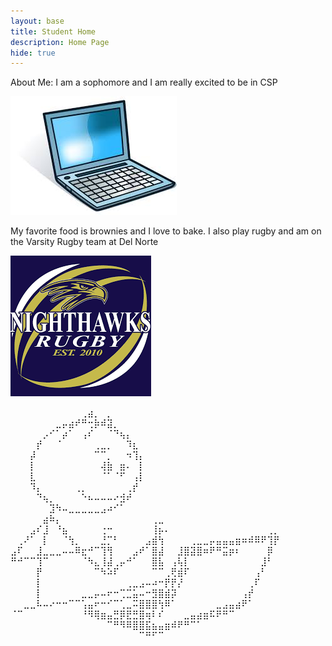 ```yaml
---
layout: base
title: Student Home 
description: Home Page
hide: true
---
```


About Me: I am a sophomore and I am really excited to be in CSP

![alt text](images/image.png)

My favorite food is brownies and I love to bake. I also play rugby and am on the Varsity Rugby team at Del Norte

![alt text](images/nighthawksrugby.png)

⠀⠀⠀⠀⠀⠀⠀⠀⠀⠀⠀⢀⣴⡀⠀⡀⠀⠀⠀⠀⠀⠀⠀⠀⠀⠀⠀⠀⠀⠀⠀⠀⠀⠀⠀⠀⠀⠀⠀⠀⠀⠀
⠀⠀⠀⠀⠀⠀⠀⣀⡤⣴⠞⠛⢒⡷⠾⣽⡀⠀⠀⠀⠀⠀⠀⠀⠀⠀⠀⠀⠀⠀⠀⠀⠀⠀⠀⠀⠀⠀⠀⠀⠀⠀
⠀⠀⠀⠀⠀⡠⠊⠁⡴⠁⠀⢠⠎⠀⠀⠈⠙⢦⡄⠀⠀⠀⠀⠀⠀⠀⠀⠀⠀⠀⠀⠀⠀⠀⠀⠀⠀⠀⠀⠀⠀⠀
⠀⠀⠀⠀⡞⠀⠀⠈⠀⠀⠀⠀⠀⢀⣀⡀⠀⠀⠹⣆⠀⠀⠀⠀⠀⠀⠀⠀⠀⠀⠀⠀⠀⠀⠀⠀⠀⠀⠀⠀⠀⠀
⠀⠀⠀⡼⠀⠀⠀⠀⠀⠀⠀⠀⠀⠉⠉⡀⠀⠀⠲⢹⡄⠀⠀⠀⠀⠀⠀⠀⠀⠀⠀⠀⠀⠀⠀⠀⠀⠀⠀⠀⠀⠀
⠀⠀⠀⡇⠀⠀⠀⠀⠀⠀⠀⠀⠀⠀⢼⣷⠀⣶⠄⠀⡇⠀⠀⠀⠀⠀⠀⠀⠀⠀⠀⠀⠀⠀⠀⠀⠀⠀⠀⠀⠀⠀
⠀⠀⠀⣇⠀⠀⠀⠀⠀⠀⠀⠀⠀⠀⠈⠁⠈⠋⠀⢠⡇⠀⠀⠀⠀⠀⠀⠀⠀⠀⠀⠀⠀⠀⠀⠀⠀⠀⠀⠀⠀⠀
⠀⠀⠀⠹⡄⠀⠀⠀⠀⠀⢀⡀⠀⠀⠀⠀⠀⠀⢀⡞⠀⠀⠀⠀⠀⠀⠀⠀⠀⠀⠀⠀⠀⠀⠀⠀⠀⠀⠀⠀⠀⠀
⠀⠀⠀⠀⠙⢦⡀⠀⠀⠀⠀⠑⠦⠤⠤⠤⠔⣺⠞⠀⠀⠀⠀⠀⠀⠀⠀⠀⠀⠀⠀⠀⠀⠀⠀⠀⠀⠀⠀⠀⠀⠀
⠀⠀⠀⠀⠀⠀⣹⠳⠤⣀⣀⣀⣀⣀⣠⠴⠊⠁⠀⠀⠀⠀⠀⠀⠀⠀⠀⠀⠀⠀⠀⠀⠀⠀⠀⠀⠀⠀⠀⠀⠀⠀
⠀⠀⠀⠀⠀⣴⠷⡄⠀⠀⠀⠀⠀⠀⠀⠀⠀⠀⠀⠀⠀⠀⢀⣀⠀⠀⠀⠀⠀⠀⠀⠀⠀⠀⠀⠀⠀⠀⠀⠀⠀⠀
⠀⠀⠀⣠⠎⣸⠀⠘⣦⠀⠀⠀⠀⠀⢐⠒⠀⠀⠀⠀⠀⠀⢸⡦⠄⠀⠀⠀⠀⠀⠀⠀⠀⠀⠀⠀⠀⠀⠀⠀⢀⡀
⠀⢀⠜⠁⠀⡇⠀⠀⠈⢳⡀⠀⠀⠀⣘⡉⠃⠀⠀⠀⠀⣠⣾⢳⠀⠀⠀⠀⢀⣀⣀⡤⣤⣤⣤⣶⠶⠾⠿⠟⢹⡟
⣠⠏⠀⠀⣸⣀⣀⣀⠤⠤⠿⣖⠚⠉⢹⢻⠀⠀⠀⣠⠞⠁⣿⣼⠀⠀⣸⣿⣽⣿⠶⠟⠛⣭⡶⠆⠀⠀⠀⠀⡿⠀
⠛⠚⠉⠉⢹⠉⠀⠀⠀⠀⠀⠈⠳⣄⢸⣼⢀⡤⠚⠁⠀⠀⣿⣧⠀⢠⢧⡇⠀⠀⠀⠀⠀⠀⠀⠀⠀⠀⠀⣸⠃⠀
⠀⠀⠀⠀⡟⠀⠀⠀⠀⠀⠀⠀⠀⠉⠳⠵⠏⠀⠀⠀⠀⠀⠉⠉⢀⢟⣾⠏⠀⠀⠀⠀⠀⠀⠀⠀⠀⠀⢠⠃⠀⠀
⠀⠀⠀⠀⡇⠀⠀⠀⠀⠀⠀⠀⠀⠀⠀⠀⠀⠀⢀⣀⣠⠤⠴⠒⡟⡟⡜⠀⠀⠀⠀⠀⠀⠀⠀⠀⠀⢀⠏⠀⠀⠀
⠀⠀⠀⠀⡇⠀⠀⠀⠀⠀⠀⣀⣀⡤⠤⠖⠒⢉⣉⣥⠤⠒⣻⣿⣾⡽⠀⠀⠀⠀⠀⠀⠀⠀⠀⠀⢠⡞⠀⠀⠀⠀
⠀⠀⣀⣀⠧⠤⠔⠒⠒⠉⠉⢡⣤⠖⠒⠊⠉⢁⣀⠭⣿⣿⣿⢳⠿⠁⠀⠀⠀⠀⠀⠀⣀⣠⣤⣴⠟⠁⠀⠀⠀⠀
⠈⠉⠀⠀⠀⠀⠀⠀⠀⠀⠀⠘⠻⢿⣶⣤⣛⡿⣟⣛⣿⢶⠇⠎⠀⠀⠀⣀⣤⣴⣶⠯⠟⠛⠉⠀⠀⠀⠀⠀⠀⠀
⠀⠀⠀⠀⠀⠀⠀⠀⠀⠀⠀⠀⠀⠀⠀⠉⠛⠻⠿⣿⣿⣯⣦⣤⣶⠾⠟⠛⠉⠁⠀⠀⠀⠀⠀⠀⠀⠀⠀⠀⠀⠀
⠀⠀⠀⠀⠀⠀⠀⠀⠀⠀⠀⠀⠀⠀⠀⠀⠀⠀⠀⠀⠉⠛⠋⠉⠀⠀⠀⠀⠀⠀⠀⠀⠀⠀⠀⠀⠀⠀⠀⠀⠀⠀
